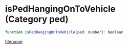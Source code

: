 # isPedHangingOnToVehicle (Category ped)

```js
function isPedHangingOnToVehicle(ped: number): boolean
```

[filename](isPedHangingOnToVehicle_m.md ':include')